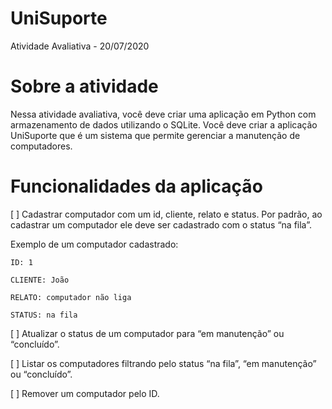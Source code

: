 # UniSuporte
Atividade Avaliativa - 20/07/2020


# Sobre a atividade
Nessa atividade avaliativa, você deve criar uma aplicação em
Python com armazenamento de dados utilizando o SQLite.
Você deve criar a aplicação UniSuporte que é um sistema que
permite gerenciar a manutenção de computadores.

# Funcionalidades da aplicação
[ ] Cadastrar computador com um id, cliente, relato e status. Por padrão, ao cadastrar um computador ele deve ser cadastrado com o status “na fila”.

  Exemplo de um computador cadastrado:
  
    ID: 1
    
    CLIENTE: João
    
    RELATO: computador não liga
    
    STATUS: na fila
    
    
[ ] Atualizar o status de um computador para “em manutenção” ou “concluído”.

[ ] Listar os computadores filtrando pelo status “na fila”, “em manutenção” ou “concluído”.

[ ] Remover um computador pelo ID.
